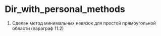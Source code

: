 # Dir_with_personal_methods
1. Сделан метод минимальных невязок для простой прямоугольной области (параграф 11.2)
